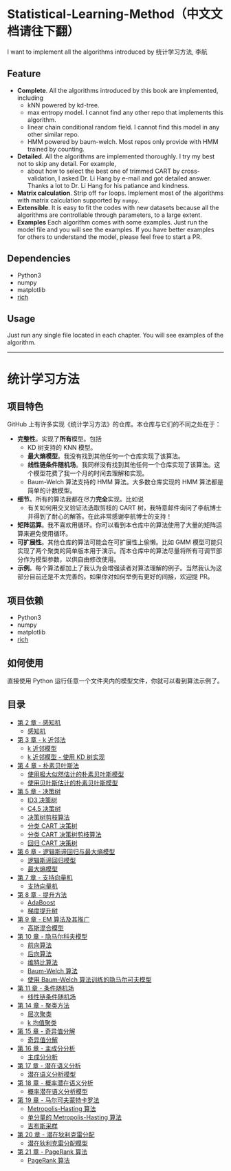 # Statistical-Learning-Method（中文文档请往下翻）
I want to implement all the algorithms introduced by 统计学习方法, 李航

## Feature

- **Complete**. All the algorithms introduced by this book are implemented, including
  - kNN powered by kd-tree.
  - max entropy model. I cannot find any other repo that implements this algorithm.
  - linear chain conditional random field. I cannot find this model in any other similar repo.
  - HMM powered by baum-welch. Most repos only provide with HMM trained by counting.
- **Detailed**. All the algorithms are implemented thoroughly. I try my best not to skip any detail. For example,
  - about how to select the best one of trimmed CART by cross-validation, I asked Dr. Li Hang by e-mail and got detailed answer. Thanks a lot to Dr. Li Hang for his patiance and kindness.
- **Matrix calculation**. Strip off `for` loops. Implement most of the algorithms with matrix calculation supported by `numpy`.
- **Extensible**. It is easy to fit the codes with new datasets because all the algorithms are controllable through parameters, to a large extent.
- **Examples** Each algorithm comes with some examples. Just run the model file and you will see the examples. If you have better examples for others to understand the model, please feel free to start a PR.

## Dependencies

- Python3
- numpy
- matplotlib
- [rich](https://github.com/willmcgugan/rich)

## Usage

Just run any single file located in each chapter. You will see examples of the algorithm.

---

# 统计学习方法

## 项目特色

GitHub 上有许多实现《统计学习方法》的仓库。本仓库与它们的不同之处在于：

- **完整性**。实现了**所有**模型。包括
  - KD 树支持的 KNN 模型。
  - **最大熵模型**。我没有找到其他任何一个仓库实现了该算法。
  - **线性链条件随机场**。我同样没有找到其他任何一个仓库实现了该算法。这个模型花费了我一个月的时间去理解和实现。
  - Baum-Welch 算法支持的 HMM 算法。大多数仓库实现的 HMM 算法都是简单的计数模型。
- **细节**。所有的算法我都在尽力**完全**实现。比如说
  - 有关如何用交叉验证法选取剪枝的 CART 树，我特意邮件询问了李航博士并得到了耐心的解答。在此非常感谢李航博士的支持！
- **矩阵运算**。我不喜欢用循环。你可以看到本仓库中的算法使用了大量的矩阵运算来避免使用循环。
- **可扩展性**。其他仓库的算法可能会在可扩展性上偷懒。比如 GMM 模型可能只实现了两个聚类的简单版本用于演示。而本仓库中的算法尽量将所有可调节部分作为模型参数，以供自由修改使用。
- **示例**。每个算法都加上了我认为会增强读者对算法理解的例子。当然我认为这部分目前还是不太完善的。如果你对如何举例有更好的间接，欢迎提 PR。

## 项目依赖

- Python3
- numpy
- matplotlib
- [rich](https://github.com/willmcgugan/rich)

## 如何使用

直接使用 Python 运行任意一个文件夹内的模型文件，你就可以看到算法示例了。

## 目录

- [第 2 章 - 感知机](2.Perceptron)
  - [感知机](2.Perceptron/perceptron.py)
- [第 3 章 - k 近邻法](3.KNN)
  - [k 近邻模型](3.KNN/knn.py)
  - [k 近邻模型 - 使用 KD 树实现](3.KNN/knn_kdtree.py)
- [第 4 章 - 朴素贝叶斯法](4.NaiveBayes)
  - [使用极大似然估计的朴素贝叶斯模型](4.NaiveBayes/NaiveBayesMLE.py)
  - [使用贝叶斯估计的朴素贝叶斯模型](4.NaiveBayes/NaiveBayesMAP.py)
- [第 5 章 - 决策树](5.DecisionTree)
  - [ID3 决策树](5.DecisionTree/ID3.py)
  - [C4.5 决策树](5.DecisionTree/C4.5.py)
  - [决策树剪枝算法](5.DecisionTree/prune.py)
  - [分类 CART 决策树](5.DecisionTree/ClassificationCART.py)
  - [分类 CART 决策树剪枝算法](5.DecisionTree/pruneClassificationCART.py)
  - [回归 CART 决策树](5.DecisionTree/RegressionCART.py)
- [第 6 章 - 逻辑斯谛回归与最大熵模型](6.LogisticRegression-MaxEntropy)
  - [逻辑斯谛回归模型](6.LogisticRegression-MaxEntropy/BinaryLogisticRegression.py)
  - [最大熵模型](6.LogisticRegression-MaxEntropy/MaxEntropy.py)
- [第 7 章 - 支持向量机](7.SVM)
  - [支持向量机](7.SVM/SVM.py)
- [第 8 章 - 提升方法](8.Boosting)
  - [AdaBoost](8.Boosting/AdaBoost.py)
  - [梯度提升树](8.Boosting/GBDT.py)
- [第 9 章 - EM 算法及其推广](9.EM)
  - [高斯混合模型](9.EM/GMM.py)
- [第 10 章 - 隐马尔科夫模型](10.HMM)
  - [前向算法](10.HMM/Forward.py)
  - [后向算法](10.HMM/Backward.py)
  - [维特比算法](10.HMM/Viterbi.py)
  - [Baum-Welch 算法](10.HMM/BaumWelch.py)
  - [使用 Baum-Welch 算法训练的隐马尔可夫模型](10.HMM/HMM.py)
- [第 11 章 - 条件随机场](11.ConditionalRandomField)
  - [线性链条件随机场](11.ConditionalRandomField/LinearChainConditionalRandomField.py)
- [第 14 章 - 聚类方法](14.Cluster)
  - [层次聚类](14.Cluster/Agglomerative.py)
  - [k 均值聚类](14.Cluster/KMeans.py)
- [第 15 章 - 奇异值分解](15.SVD)
  - [奇异值分解](15.SVD/SVD.py)
- [第 16 章 - 主成分分析](16.PCA)
  - [主成分分析](16.PCA/PCA.py)
- [第 17 章 - 潜在语义分析](17.LSA)
  - [潜在语义分析模型](17.LSA/LSA.py)
- [第 18 章 - 概率潜在语义分析](18.PLSA)
  - [概率潜在语义分析模型](18.PLSA/PLSA.py)
- [第 19 章 - 马尔可夫蒙特卡罗法](19.MCMC)
  - [Metropolis-Hasting 算法](19.MCMC/MetropolisHasting.py)
  - [单分量的 Metropolis-Hasting 算法](19.MCMC/SingleComponentMetropolisHasting.py)
  - [吉布斯采样](19.MCMC/GibbsSampling.py)
- [第 20 章 - 潜在狄利克雷分配](20.LDA)
  - [潜在狄利克雷分配模型](20.LDA/LDA.py)
- [第 21 章 - PageRank 算法](21.PageRank)
  - [PageRank 算法](21.PageRank/PageRank.py)
